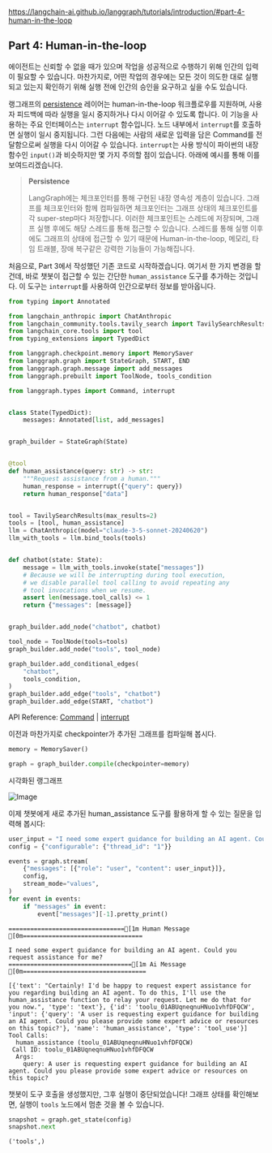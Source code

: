 https://langchain-ai.github.io/langgraph/tutorials/introduction/#part-4-human-in-the-loop
## Part 4: Human-in-the-loop

에이전트는 신뢰할 수 없을 때가 있으며 작업을 성공적으로 수행하기 위해 인간의 입력이 필요할 수 있습니다. 마찬가지로, 어떤 작업의 경우에는 모든 것이 의도한 대로 실행되고 있는지 확인하기 위해 실행 전에 인간의 승인을 요구하고 싶을 수도 있습니다.

랭그래프의 [persistence](https://langchain-ai.github.io/langgraph/concepts/persistence/) 레이어는 human-in-the-loop 워크플로우를 지원하며, 사용자 피드백에 따라 실행을 일시 중지하거나 다시 이어갈 수 있도록 합니다. 이 기능을 사용하는 주요 인터페이스는 `interrupt` 함수입니다. 노드 내부에서 `interrupt`를 호출하면 실행이 일시 중지됩니다. 그런 다음에는 사람의 새로운 입력을 담은 Command를 전달함으로써 실행을 다시 이어갈 수 있습니다. `interrupt`는 사용 방식이 파이썬의 내장 함수인 `input()`과 비슷하지만 몇 가지 주의할 점이 있습니다. 아래에 예시를 통해 이를 보여드리겠습니다.

> **Persistence**
>
> LangGraph에는 체크포인터를 통해 구현된 내장 영속성 계층이 있습니다. 그래프를 체크포인터와 함께 컴파일하면 체크포인터는 그래프 상태의 체크포인트를 각 super-step마다 저장합니다. 이러한 체크포인트는 스레드에 저장되며, 그래프 실행 후에도 해당 스레드를 통해 접근할 수 있습니다.
> 스레드를 통해 실행 이후에도 그래프의 상태에 접근할 수 있기 때문에 Human-in-the-loop, 메모리, 타임 트래블, 장애 복구같은 강력한 기능들이 가능해집니다.

처음으로, Part 3에서 작성했던 기존 코드로 시작하겠습니다. 여기서 한 가지 변경을 할건데, 바로 챗봇이 접근할 수 있는 간단한 `human_assistance` 도구를 추가하는 것입니다. 이 도구는 `interrupt`를 사용하여 인간으로부터 정보를 받아옵니다.

``` python
from typing import Annotated

from langchain_anthropic import ChatAnthropic
from langchain_community.tools.tavily_search import TavilySearchResults
from langchain_core.tools import tool
from typing_extensions import TypedDict

from langgraph.checkpoint.memory import MemorySaver
from langgraph.graph import StateGraph, START, END
from langgraph.graph.message import add_messages
from langgraph.prebuilt import ToolNode, tools_condition

from langgraph.types import Command, interrupt


class State(TypedDict):
    messages: Annotated[list, add_messages]


graph_builder = StateGraph(State)


@tool
def human_assistance(query: str) -> str:
    """Request assistance from a human."""
    human_response = interrupt({"query": query})
    return human_response["data"]


tool = TavilySearchResults(max_results=2)
tools = [tool, human_assistance]
llm = ChatAnthropic(model="claude-3-5-sonnet-20240620")
llm_with_tools = llm.bind_tools(tools)


def chatbot(state: State):
    message = llm_with_tools.invoke(state["messages"])
    # Because we will be interrupting during tool execution,
    # we disable parallel tool calling to avoid repeating any
    # tool invocations when we resume.
    assert len(message.tool_calls) <= 1
    return {"messages": [message]}


graph_builder.add_node("chatbot", chatbot)

tool_node = ToolNode(tools=tools)
graph_builder.add_node("tools", tool_node)

graph_builder.add_conditional_edges(
    "chatbot",
    tools_condition,
)
graph_builder.add_edge("tools", "chatbot")
graph_builder.add_edge(START, "chatbot")
```
API Reference: [Command](https://langchain-ai.github.io/langgraph/reference/types/#langgraph.types.Command) | [interrupt](https://langchain-ai.github.io/langgraph/reference/types/#langgraph.types.interrupt)

이전과 마찬가지로 checkpointer가 추가된 그래프를 컴파일해 봅시다. 
``` python
memory = MemorySaver()

graph = graph_builder.compile(checkpointer=memory)
```

시각화된 랭그래프

![Image](https://github.com/user-attachments/assets/e97906a3-09ad-4284-8f03-cc17e05daf86)

이제 챗봇에게 새로 추가된 human_assistance 도구를 활용하게 할 수 있는 질문을 입력해 봅시다:
``` python
user_input = "I need some expert guidance for building an AI agent. Could you request assistance for me?"
config = {"configurable": {"thread_id": "1"}}

events = graph.stream(
    {"messages": [{"role": "user", "content": user_input}]},
    config,
    stream_mode="values",
)
for event in events:
    if "messages" in event:
        event["messages"][-1].pretty_print()
```
```
================================[1m Human Message [0m=================================

I need some expert guidance for building an AI agent. Could you request assistance for me?
==================================[1m Ai Message [0m==================================

[{'text': "Certainly! I'd be happy to request expert assistance for you regarding building an AI agent. To do this, I'll use the human_assistance function to relay your request. Let me do that for you now.", 'type': 'text'}, {'id': 'toolu_01ABUqneqnuHNuo1vhfDFQCW', 'input': {'query': 'A user is requesting expert guidance for building an AI agent. Could you please provide some expert advice or resources on this topic?'}, 'name': 'human_assistance', 'type': 'tool_use'}]
Tool Calls:
  human_assistance (toolu_01ABUqneqnuHNuo1vhfDFQCW)
 Call ID: toolu_01ABUqneqnuHNuo1vhfDFQCW
  Args:
    query: A user is requesting expert guidance for building an AI agent. Could you please provide some expert advice or resources on this topic?
```
챗봇이 도구 호출을 생성했지만, 그후 실행이 중단되었습니다! 그래프 상태를 확인해보면, 실행이 `tools` 노드에서 멈춘 것을 볼 수 있습니다.
``` python
snapshot = graph.get_state(config)
snapshot.next
```
```
('tools',)
```
